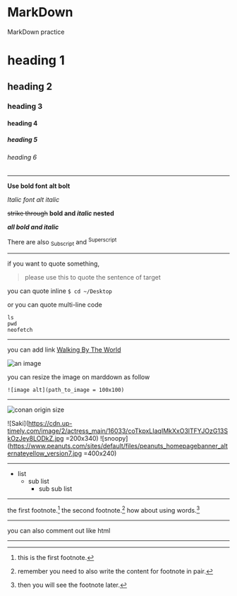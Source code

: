 # MarkDown
MarkDown practice

# heading 1
## heading 2
### heading 3
#### heading 4
##### heading 5
###### heading 6

---

**Use bold font**
__alt bolt__ 

*Italic font*  _alt italic_

~~strike through~~
**bold and _italic_ nested**

***all bold and italic***

There are also <sub>Subscript</sub> and <sup>Superscript</sup>

---

if you want to quote something, 
> please use this to quote the sentence of target

you can quote inline ` $ cd ~/Desktop `  

or you can quote multi-line code

```
ls
pwd
neofetch
```

---

you can add link [Walking By The World](https://www.youtube.com/watch?v=FMl7GEaYwAE)

![an image](https://assets.ubuntu.com/v1/29985a98-ubuntu-logo32.png)

you can resize the image on marddown as follow

```
![image alt](path_to_image = 100x100)
```
---

![conan origin size](https://static.wikia.nocookie.net/caseclosed/images/a/a7/Infobox_-_Mary_Sera.jpg/revision/latest?cb=20180225032036)

![Saki](https://cdn.up-timely.com/image/2/actress_main/16033/coTkpxLIaqIMkXxO3lTFYJOzG13SkOzJey8LODkZ.jpg =200x340)
![snoopy](https://www.peanuts.com/sites/default/files/peanuts_homepagebanner_alternateyellow_version7.jpg =400x240)

---

- list
  - sub list
     - sub sub list  

---

the first footnote.[^1]
the second footnote.[^2]
how about using words.[^footnote]

[^1]: this is the first footnote.
[^2]: remember you need to also write the content for footnote in pair.
[^footnote]:then you will see the footnote later.

---

you can also comment out like html <!-- comment will not be displayed-->

---

